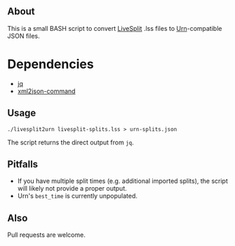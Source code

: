 About
-----
This is a small BASH script to convert [LiveSplit](http://livesplit.github.io/) .lss files to [Urn](https://github.com/3snowp7im/urn)-compatible JSON files.

Dependencies
============
- [jq](https://stedolan.github.io/jq/)
- [xml2json-command](https://www.npmjs.com/package/xml2json-command)

Usage
-----
```
./livesplit2urn livesplit-splits.lss > urn-splits.json
```

The script returns the direct output from `jq`.

Pitfalls
--------
- If you have multiple split times (e.g. additional imported splits), the script will likely not provide a proper output.
- Urn's `best_time` is currently unpopulated.

Also
----
Pull requests are welcome.
